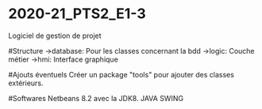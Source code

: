 # 2020-21_PTS2_E1-3
Logiciel de gestion de projet 

#Structure
->database: Pour les classes concernant la bdd
->logic: Couche métier
->hmi: Interface graphique

#Ajouts éventuels
Créer un package "tools" pour ajouter des classes extérieurs.

#Softwares
Netbeans 8.2 avec la JDK8. 
JAVA SWING 
